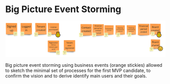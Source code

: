 # Big Picture Event Storming

![Big Picture Event Storming](images/big-picture-event-storming.jpg)

Big picture event storming using business events (orange stickies) allowed 
to sketch the minimal set of processes for the first MVP candidate, 
to confirm the vision and to derive identify main users and their goals.